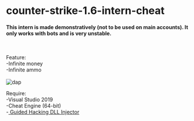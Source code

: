 # counter-strike-1.6-intern-cheat

<h4>This intern is made demonstratively (not to be used on main accounts). It only works with bots and is very unstable.</h4><br>

Feature: <br>
  -Infinite money <br>
  -Infinite ammo <br>
  <br>
  ![dap](https://user-images.githubusercontent.com/36111719/128072067-109f250f-5950-4b0d-be7b-84c5ec4a06d4.PNG)
 
Require: <br>
  -Visual Studio 2019 <br>
  -Cheat Engine (64-bit) <br>
  -<a href="https://guidedhacking.com/resources/guided-hacking-dll-injector.4/"> Guided Hacking DLL Injector <br>
